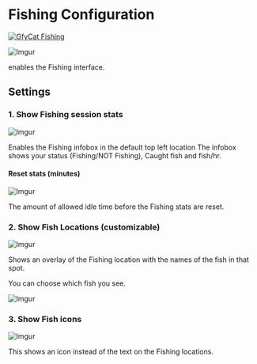 # Fishing Configuration

[![GfyCat Fishing](https://thumbs.gfycat.com/FrightenedVainBarracuda-size_restricted.gif)](https://giant.gfycat.com/FrightenedVainBarracuda.webm)

![Imgur](https://i.imgur.com/GEzrTRT.png)

enables the Fishing interface. 

## Settings

### 1. Show Fishing session stats

![Imgur](https://i.imgur.com/lrS4q9v.png)

Enables the Fishing infobox in the default top left location
The infobox shows your status (Fishing/NOT Fishing), Caught fish and fish/hr.

#### Reset stats (minutes)

![Imgur](https://i.imgur.com/Wj1p4zo.png)

The amount of allowed idle time before the Fishing stats are reset.

### 2. Show Fish Locations (customizable)

![Imgur](https://i.imgur.com/rh65jt7.png)

Shows an overlay of the Fishing location with the names of the fish in that spot.

You can choose which fish you see.

![Imgur](https://i.imgur.com/qWhB2cT.png)

### 3. Show Fish icons

![Imgur](https://i.imgur.com/4uEn0bb.png)

This shows an icon instead of the text on the Fishing locations.

